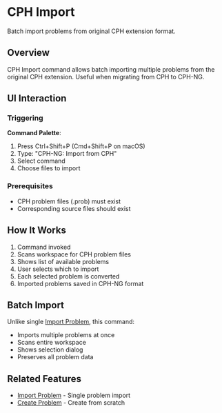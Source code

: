 # CPH Import

Batch import problems from original CPH extension format.

## Overview

CPH Import command allows batch importing multiple problems from the original CPH extension. Useful when migrating from CPH to CPH-NG.

## UI Interaction

### Triggering

**Command Palette**:
1. Press Ctrl+Shift+P (Cmd+Shift+P on macOS)
2. Type: "CPH-NG: Import from CPH"
3. Select command
4. Choose files to import

### Prerequisites

- CPH problem files (.prob) must exist
- Corresponding source files should exist

## How It Works

1. Command invoked
2. Scans workspace for CPH problem files
3. Shows list of available problems
4. User selects which to import
5. Each selected problem is converted
6. Imported problems saved in CPH-NG format

## Batch Import

Unlike single [Import Problem](import-problem.md), this command:
- Imports multiple problems at once
- Scans entire workspace
- Shows selection dialog
- Preserves all problem data

## Related Features

- [Import Problem](import-problem.md) - Single problem import
- [Create Problem](create-problem.md) - Create from scratch
